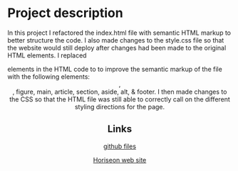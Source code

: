# Project description
        
In this project I refactored the index.html file with semantic HTML markup to better structure the code.  I also made changes to the style.css file so that the website would still deploy after changes had been made to the original HTML elements.  I replaced <div> elements in the HTML code to to improve the semantic markup of the file with the following elements: <header>, <nav>, figure, main, article, section, aside, alt, & footer.  I then made changes to the CSS so that the HTML file was still able to correctly call on the different styling directions for the page.  


## Links

[github files](https://github.com/Tarbo13/First-HW-assignment)

[Horiseon web site](https://tarbo13.github.io/First-HW-assignment/)
